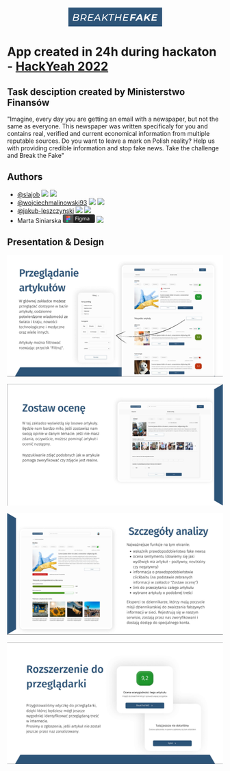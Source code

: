 <p align="center">
    <img src="https://github.com/slajob/break_the_fake/blob/main/frontend/public/logo.png?raw=true">
  
# App created in 24h during hackaton - [HackYeah 2022](https://hackyeah.pl/)

## Task desciption created by Ministerstwo Finansów
"Imagine, every day you are getting an email with a newspaper, but not the same as 
everyone. This newspaper was written specificaly for you and contains real, verified
 and current economical information from multiple reputable sources. Do you want to leave 
 a mark on Polish reality? Help us with providing credible information and stop fake news. 
 Take the challenge and Break the Fake"

 ## Authors

  - [@slajob](https://github.com/slajob) <img src="https://badges.aleen42.com/src/python.svg"> <img src="https://badgen.net/badge/Backend/Api/green">
  - [@wojciechmalinowski93](https://github.com/wojciechmalinowski93) <img src="https://badges.aleen42.com/src/python.svg"> <img src="https://badgen.net/badge/Backend/Data%20scrapping/green">
  - [@jakub-leszczynski](https://github.com/jakub-leszczynski) <img src="https://badges.aleen42.com/src/javascript.svg"> <img src="https://badgen.net/badge/Frontend/Frontend/green">
  - Marta Siniarska <img src="https://github.com/slajob/break_the_fake/blob/main/frontend/public/figma_badge.svg" alt="drawing" style="width:75px;"/> <img src="https://badgen.net/badge/%55%58%2F%55%49/Design/green">

## Presentation & Design

<p align="center">
    <img src="https://github.com/slajob/break_the_fake/blob/main/frontend/public/articles.png">
    
<p align="center">
<img src="https://github.com/slajob/break_the_fake/blob/main/frontend/public/review.png">

<p align="center">
    <img src="https://github.com/slajob/break_the_fake/blob/main/frontend/public/result.png">
    
<p align="center">
    <img src="https://github.com/slajob/break_the_fake/blob/main/frontend/public/extension2.png">
